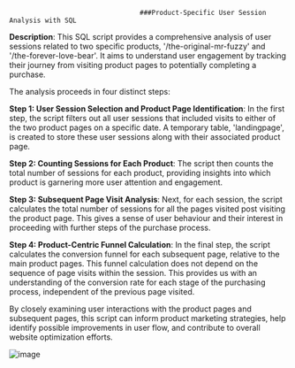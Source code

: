                                      ###Product-Specific User Session Analysis with SQL

**Description**: This SQL script provides a comprehensive analysis of user sessions related to two specific products, '/the-original-mr-fuzzy' and '/the-forever-love-bear'. It aims to understand user engagement by tracking their journey from visiting product pages to potentially completing a purchase.

The analysis proceeds in four distinct steps:

**Step 1: User Session Selection and Product Page Identification**: In the first step, the script filters out all user sessions that included visits to either of the two product pages on a specific date. A temporary table, 'landingpage', is created to store these user sessions along with their associated product page.

**Step 2: Counting Sessions for Each Product**: The script then counts the total number of sessions for each product, providing insights into which product is garnering more user attention and engagement.

**Step 3: Subsequent Page Visit Analysis**: Next, for each session, the script calculates the total number of sessions for all the pages visited post visiting the product page. This gives a sense of user behaviour and their interest in proceeding with further steps of the purchase process.

**Step 4: Product-Centric Funnel Calculation**: In the final step, the script calculates the conversion funnel for each subsequent page, relative to the main product pages. This funnel calculation does not depend on the sequence of page visits within the session. This provides us with an understanding of the conversion rate for each stage of the purchasing process, independent of the previous page visited.

By closely examining user interactions with the product pages and subsequent pages, this script can inform product marketing strategies, help identify possible improvements in user flow, and contribute to overall website optimization efforts.


![image](https://github.com/babakziaei/Data-Analysis/assets/126654048/08d042a5-4399-4146-a507-f105952f1a10)

